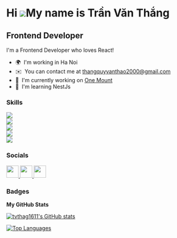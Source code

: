 Hi ![](https://user-images.githubusercontent.com/18350557/176309783-0785949b-9127-417c-8b55-ab5a4333674e.gif)My name is Trần Văn Thắng
======================================================================================================================================

Frontend Developer
------------------

I'm a Frontend Developer who loves React!

* 🌍  I'm working in Ha Noi
* ✉️  You can contact me at [thangquyvanthao2000@gmail.com](mailto:thangquyvanthao2000@gmail.com)
* 🚀  I'm currently working on [One Mount](http://onemount.com/)
* 🧠  I'm learning NestJs

### Skills


<p align="left">
    <img src="https://skillicons.dev/icons?i=js,ts,py,java" /><br/>
  <img src="https://skillicons.dev/icons?i=html,css,jquery,react,redux,sass,materialui,tailwindcss,styledcomponents" /><br/>
  <img src="https://skillicons.dev/icons?i=nodejs,express,spring,mongodb,mysql" /><br/>
  <img src="https://skillicons.dev/icons?i=docker,git,postman" /><br/>
  <img src="https://skillicons.dev/icons?i=ps,figma,ai,pr" />
</p>


### Socials

<p align="left"> <a href="https://www.github.com/tvthag1611" target="_blank" rel="noreferrer"> <picture> <source media="(prefers-color-scheme: dark)" srcset="https://raw.githubusercontent.com/danielcranney/readme-generator/main/public/icons/socials/github-dark.svg" /> <source media="(prefers-color-scheme: light)" srcset="https://raw.githubusercontent.com/danielcranney/readme-generator/main/public/icons/socials/github.svg" /> <img src="https://raw.githubusercontent.com/danielcranney/readme-generator/main/public/icons/socials/github.svg" width="32" height="32" /> </picture> </a> <a href="https://www.linkedin.com/in/tvthag" target="_blank" rel="noreferrer"> <picture> <source media="(prefers-color-scheme: dark)" srcset="undefined" /> <source media="(prefers-color-scheme: light)" srcset="https://raw.githubusercontent.com/danielcranney/readme-generator/main/public/icons/socials/linkedin.svg" /> <img src="https://raw.githubusercontent.com/danielcranney/readme-generator/main/public/icons/socials/linkedin.svg" width="32" height="32" /> </picture> </a> <a href="https://www.youtube.com/@TVTOfficial" target="_blank" rel="noreferrer"> <picture> <source media="(prefers-color-scheme: dark)" srcset="undefined" /> <source media="(prefers-color-scheme: light)" srcset="https://raw.githubusercontent.com/danielcranney/readme-generator/main/public/icons/socials/youtube.svg" /> <img src="https://raw.githubusercontent.com/danielcranney/readme-generator/main/public/icons/socials/youtube.svg" width="32" height="32" /> </picture> </a></p>

### Badges

<b>My GitHub Stats</b>

<a href="http://www.github.com/tvthag1611"><img src="https://github-readme-stats.vercel.app/api?username=tvthag1611&show_icons=true&hide=&count_private=true&title_color=0891b2&text_color=ffffff&icon_color=0891b2&bg_color=1c1917&hide_border=true&show_icons=true" alt="tvthag1611's GitHub stats" /></a>

<a href="https://github.com/tvthag1611" align="left"><img src="https://github-readme-stats.vercel.app/api/top-langs/?username=tvthag1611&langs_count=10&title_color=0891b2&text_color=ffffff&icon_color=0891b2&bg_color=1c1917&hide_border=true&locale=en&custom_title=Top%20%Languages" alt="Top Languages" /></a>
